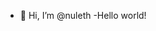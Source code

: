 - 👋 Hi, I’m @nuleth
-Hello world!

<!---
nuleth/nuleth is a ✨ special ✨ repository because its `README.md` (this file) appears on your GitHub profile.
You can click the Preview link to take a look at your changes.
--->

